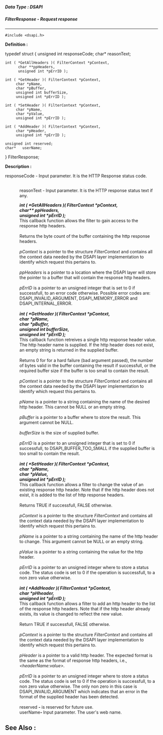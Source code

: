 ##### Data Type : DSAPI
##### FilterResponse - Request response
---
```
#include <dsapi.h>
```

**Definition :**

typedef struct {
	unsigned int responseCode;
	char*   reasonText;

	int ( *GetAllHeaders )( FilterContext *pContext,
	      char **ppHeaders,
	      unsigned int *pErrID );

	int ( *GetHeader )( FilterContext *pContext,
	     char *pName,
	     char *pBuffer,
	     unsigned int bufferSize,
	     unsigned int *pErrID );

	int ( *SetHeader )( FilterContext *pContext,
	     char *pName,
	     char *pValue,
	     unsigned int *pErrID );

	int ( *AddHeader )( FilterContext *pContext,
	     char *pHeader,
	     unsigned int *pErrID );

	unsigned int reserved;
	char*   userName;
} FilterResponse;

**Description :**

responseCode - Input parameter. It is the HTTP Response status code.
<ul>
<ul><br>
reasonText -<b> </b>Input parameter. It is the HTTP response status text if any.</ul>
</ul>

<ul>
<ul><b><i>int ( *GetAllHeaders )( FilterContext *pContext,</i></b><br>
<b><i>	char** ppHeaders,</i></b><br>
<b><i>	unsigned int *pErrID );</i></b><br>
This callback function allows the filter to gain access to the response http headers.<br>
<br>
Returns the byte count of the buffer containing the http response headers.<br>
<br>
<i>pContext</i> is a pointer to the structure <i>FilterContext</i> and contains all the context data needed by the DSAPI layer implementation to identify which request this pertains to.<br>
<br>
<i>ppHeaders</i> is a pointer to a location where the DSAPI layer will store the pointer to a buffer that will contain the response http headers.<br>
<br>
<i>pErrID</i> is a pointer to an unsigned integer that is set to 0 if successfull, to an error code otherwise. Possible error codes are: DSAPI_INVALID_ARGUMENT, DSAPI_MEMORY_ERROR and DSAPI_INTERNAL_ERROR.<br>
<br>
<b><i>int ( *GetHeader )( FilterContext *pContext,</i></b><br>
<b><i>	char *pName,</i></b><br>
<b><i>	char *pBuffer,</i></b><br>
<b><i>	unsigned int bufferSize,</i></b><br>
<b><i>	unsigned int *pErrID );</i></b><br>
This callback function retreives a single http response header value. The http header name is supplied. If the http header does not exist, an empty string is returned in the supplied buffer.<br>
<br>
Returns 0 for for a hard failure (bad argument passed), the number of bytes valid in the buffer containing the result if successfull, or the required buffer size if the buffer is too small to contain the result.<br>
<br>
<i>pContext</i> is a pointer to the structure <i>FilterContext</i> and contains all the context data needed by the DSAPI layer implementation to identify which request this pertains to.<br>
<br>
<i>pName </i>is a pointer to a string containing the name of the desired http header. This cannot be NULL or an empty string.<br>
<br>
<i>pBuffer</i> is a pointer to a buffer where to store the result. This argument cannot be NULL.<br>
<br>
<i>bufferSize</i> is the size of supplied buffer.<br>
<br>
<i>pErrID</i> is a pointer to an unsigned integer that is set to 0 if successfull, to DSAPI_BUFFER_TOO_SMALL if the supplied buffer is too small to contain the result.<br>
<br>
<b><i>int ( *SetHeader )( FilterContext *pContext,</i></b><br>
<b><i>	char *pName,</i></b><br>
<b><i>	char *pValue,</i></b><br>
<b><i>	unsigned int *pErrID );</i></b><br>
This callback function allows a filter to change the value of an existing response http header. Note that if the http header does not exist, it is added to the list of http response headers.<br>
<br>
Returns TRUE if successfull, FALSE otherwise.<br>
<br>
<i>pContext</i> is a pointer to the structure <i>FilterContext</i> and contains all the context data needed by the DSAPI layer implementation to identify which request this pertains to.<br>
<br>
<i>pName </i>is a pointer to a string containing the name of the http header to change. This argument cannot be NULL or an empty string.<br>
<br>
<i>pValue</i> is a pointer to a string containing the value for the http header.<br>
<br>
<i>pErrID</i> is a pointer to an unsigned integer where to store a status code. The status code is set to 0 if the operation is successfull, to a non zero value otherwise.<br>
<br>
<b><i>int ( *AddHeader )( FilterContext *pContext,</i></b><br>
<b><i>	char *pHheader,</i></b><br>
<b><i>	unsigned int *pErrID );</i></b><br>
This callback function allows a filter to add an http header to the list of the response http headers. Note that if the http header already exists, its value is changed to reflect the new value.<br>
<br>
Return TRUE if successfull, FALSE otherwise.<br>
<br>
<i>pContext</i> is a pointer to the structure <i>FilterContext</i> and contains all the context data needed by the DSAPI layer implementation to identify which request this pertains to.<br>
<br>
<i>pHeader</i> is a pointer to a valid http header. The expected format is the same as the format of response http headers, i.e., <i>&lt;headerName:value&gt;.</i><br>
<br>
<i>pErrID </i>is a pointer to an unsigned integer where to store a status code. The status code is set to 0 if the operation is successfull, to a non zero value otherwise. The only non zero in this case is DSAPI_INVALID_ARGUMENT which indicates that an error in the format of the supplied header has been detected.<br>
<br>
reserved <b><i>- </i></b>is reserved for future use.<br>
userName<b><i>- </i></b>Input parameter. The user's web name.</ul>
</ul>



**See Also :**
---
